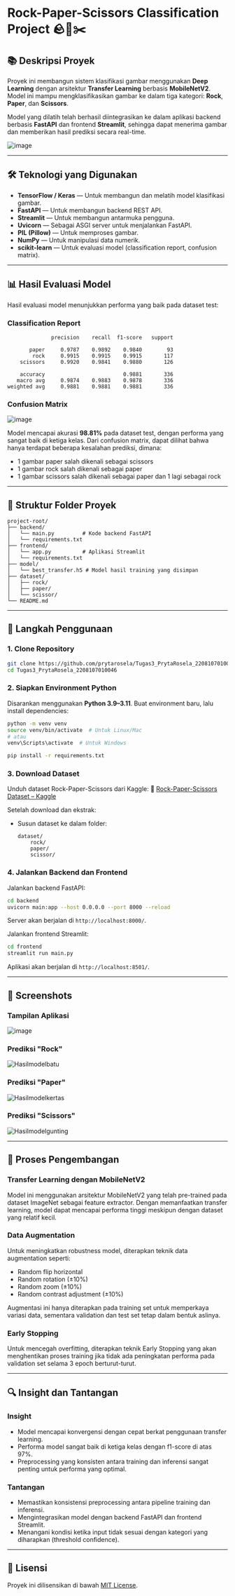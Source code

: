 # Rock-Paper-Scissors Classification Project 🪨📄✂️

## 📚 Deskripsi Proyek
Proyek ini membangun sistem klasifikasi gambar menggunakan **Deep Learning** dengan arsitektur **Transfer Learning** berbasis **MobileNetV2**. Model ini mampu mengklasifikasikan gambar ke dalam tiga kategori: **Rock**, **Paper**, dan **Scissors**. 

Model yang dilatih telah berhasil diintegrasikan ke dalam aplikasi backend berbasis **FastAPI** dan frontend **Streamlit**, sehingga dapat menerima gambar dan memberikan hasil prediksi secara real-time.

![image](https://github.com/user-attachments/assets/eb794960-da96-4e98-b759-66e345cb7194)

---

## 🛠️ Teknologi yang Digunakan
- **TensorFlow / Keras** — Untuk membangun dan melatih model klasifikasi gambar.
- **FastAPI** — Untuk membangun backend REST API.
- **Streamlit** — Untuk membangun antarmuka pengguna.
- **Uvicorn** — Sebagai ASGI server untuk menjalankan FastAPI.
- **PIL (Pillow)** — Untuk memproses gambar.
- **NumPy** — Untuk manipulasi data numerik.
- **scikit-learn** — Untuk evaluasi model (classification report, confusion matrix).

---

## 📊 Hasil Evaluasi Model

Hasil evaluasi model menunjukkan performa yang baik pada dataset test:

### Classification Report
```
              precision    recall  f1-score   support

       paper     0.9787    0.9892    0.9840        93
        rock     0.9915    0.9915    0.9915       117
    scissors     0.9920    0.9841    0.9880       126

    accuracy                         0.9881       336
   macro avg     0.9874    0.9883    0.9878       336
weighted avg     0.9881    0.9881    0.9881       336
```

### Confusion Matrix
![image](https://github.com/user-attachments/assets/8f532339-1b98-4a1c-973a-d7b699c81ee7)

Model mencapai akurasi **98.81%** pada dataset test, dengan performa yang sangat baik di ketiga kelas. Dari confusion matrix, dapat dilihat bahwa hanya terdapat beberapa kesalahan prediksi, dimana:
- 1 gambar paper salah dikenali sebagai scissors
- 1 gambar rock salah dikenali sebagai paper
- 1 gambar scissors salah dikenali sebagai paper dan 1 lagi sebagai rock

---

## 📂 Struktur Folder Proyek
```
project-root/
├── backend/
│   └── main.py         # Kode backend FastAPI
│   └── requirements.txt
├── frontend/
│   └── app.py          # Aplikasi Streamlit
│   └── requirements.txt          
├── model/
│   └── best_transfer.h5 # Model hasil training yang disimpan
├── dataset/
│   ├── rock/
│   ├── paper/
│   └── scissor/
└── README.md
```

---

## 🚀 Langkah Penggunaan

### 1. Clone Repository
```bash
git clone https://github.com/prytarosela/Tugas3_PrytaRosela_2208107010046.git
cd Tugas3_PrytaRosela_2208107010046
```

### 2. Siapkan Environment Python
Disarankan menggunakan **Python 3.9–3.11**. Buat environment baru, lalu install dependencies:
```bash
python -m venv venv
source venv/bin/activate  # Untuk Linux/Mac
# atau
venv\Scripts\activate  # Untuk Windows

pip install -r requirements.txt
```

### 3. Download Dataset
Unduh dataset Rock-Paper-Scissors dari Kaggle:
🔗 [Rock-Paper-Scissors Dataset – Kaggle](https://www.kaggle.com/datasets/drgfreeman/rockpaperscissors)

Setelah download dan ekstrak:
- Susun dataset ke dalam folder:
  ```
  dataset/
      rock/
      paper/
      scissor/
  ```

### 4. Jalankan Backend dan Frontend
Jalankan backend FastAPI:
```bash
cd backend
uvicorn main:app --host 0.0.0.0 --port 8000 --reload
```
Server akan berjalan di `http://localhost:8000/`.

Jalankan frontend Streamlit:
```bash
cd frontend
streamlit run main.py
```
Aplikasi akan berjalan di `http://localhost:8501/`.

---

## 📸 Screenshots

### Tampilan Aplikasi
![image](https://github.com/user-attachments/assets/ed2816ac-667b-4770-ae51-84129142ef42)

### Prediksi "Rock"
![Hasilmodelbatu](https://github.com/user-attachments/assets/29d55c54-6f2b-4b83-ad1d-fb29e6a17dc4)

### Prediksi "Paper"
![Hasilmodelkertas](https://github.com/user-attachments/assets/4b49c925-698a-4981-b617-7f8d0f058184)

### Prediksi "Scissors"
![Hasilmodelgunting](https://github.com/user-attachments/assets/c7649e66-d367-4892-a4fc-c5412d46b1bc)

---

## 📝 Proses Pengembangan

### Transfer Learning dengan MobileNetV2
Model ini menggunakan arsitektur MobileNetV2 yang telah pre-trained pada dataset ImageNet sebagai feature extractor. Dengan memanfaatkan transfer learning, model dapat mencapai performa tinggi meskipun dengan dataset yang relatif kecil.

### Data Augmentation
Untuk meningkatkan robustness model, diterapkan teknik data augmentation seperti:
- Random flip horizontal
- Random rotation (±10%)
- Random zoom (±10%)
- Random contrast adjustment (±10%)

Augmentasi ini hanya diterapkan pada training set untuk memperkaya variasi data, sementara validation dan test set tetap dalam bentuk aslinya.

### Early Stopping
Untuk mencegah overfitting, diterapkan teknik Early Stopping yang akan menghentikan proses training jika tidak ada peningkatan performa pada validation set selama 3 epoch berturut-turut.

---

## 🔍 Insight dan Tantangan

### Insight
- Model mencapai konvergensi dengan cepat berkat penggunaan transfer learning.
- Performa model sangat baik di ketiga kelas dengan f1-score di atas 97%.
- Preprocessing yang konsisten antara training dan inferensi sangat penting untuk performa yang optimal.

### Tantangan
- Memastikan konsistensi preprocessing antara pipeline training dan inferensi.
- Mengintegrasikan model dengan backend FastAPI dan frontend Streamlit.
- Menangani kondisi ketika input tidak sesuai dengan kategori yang diharapkan (threshold confidence).

---

## 📜 Lisensi
Proyek ini dilisensikan di bawah [MIT License](LICENSE).
